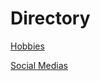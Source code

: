 # Directory

[Hobbies](https://github.com/clairvoynt/Midterm-Project/blob/main/Hobbies)

[Social Medias](https://github.com/clairvoynt/Midterm-Project/blob/main/Social%20Media)
